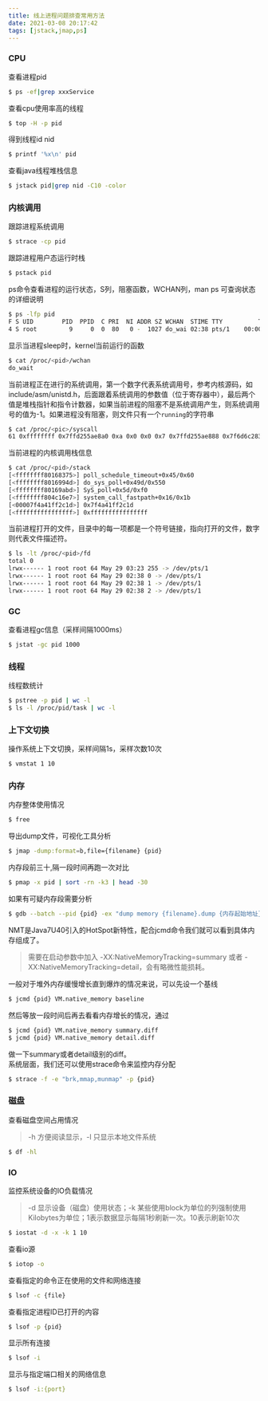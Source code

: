 ```yaml
---
title: 线上进程问题排查常用方法
date: 2021-03-08 20:17:42
tags: [jstack,jmap,ps]
---
```

>
### CPU
查看进程pid
```bash
$ ps -ef|grep xxxService
```
查看cpu使用率高的线程
```bash
$ top -H -p pid 
```
得到线程id nid  
```bash
$ printf '%x\n' pid 
```
查看java线程堆栈信息
```bash
$ jstack pid|grep nid -C10 -color  
```
### 内核调用
跟踪进程系统调用
```bash
$ strace -cp pid
```
跟踪进程用户态运行时栈
```bash
$ pstack pid
```
ps命令查看进程的运行状态，S列，阻塞函数，WCHAN列，man ps 可查询状态的详细说明
```bash
$ ps -lfp pid
F S UID        PID  PPID  C PRI  NI ADDR SZ WCHAN  STIME TTY          TIME CMD
4 S root         9     0  0  80   0 -  1027 do_wai 02:38 pts/1    00:00:00 /bin/bash
```
显示当进程sleep时，kernel当前运行的函数
```bash
$ cat /proc/<pid>/wchan
do_wait
```
当前进程正在进行的系统调用，第一个数字代表系统调用号，参考内核源码，如include/asm/unistd.h，后面跟着系统调用的参数值（位于寄存器中），最后两个值是堆栈指针和指令计数器，如果当前进程的阻塞不是系统调用产生，则系统调用号的值为-1。如果进程没有阻塞，则文件只有一个`running`的字符串
```bash
$ cat /proc/<pic>/syscall
61 0xffffffff 0x7ffd255ae8a0 0xa 0x0 0x0 0x7 0x7ffd255ae888 0x7f6d6c283dba
```
当前进程的内核调用栈信息
```bash
$ cat /proc/<pid>/stack
[<ffffffff80168375>] poll_schedule_timeout+0x45/0x60
[<ffffffff8016994d>] do_sys_poll+0x49d/0x550
[<ffffffff80169abd>] SyS_poll+0x5d/0xf0
[<ffffffff804c16e7>] system_call_fastpath+0x16/0x1b
[<00007f4a41ff2c1d>] 0x7f4a41ff2c1d
[<ffffffffffffffff>] 0xffffffffffffffff
```
当前进程打开的文件，目录中的每一项都是一个符号链接，指向打开的文件，数字则代表文件描述符。
```bash
$ ls -lt /proc/<pid>/fd
total 0
lrwx------ 1 root root 64 May 29 03:23 255 -> /dev/pts/1
lrwx------ 1 root root 64 May 29 02:38 0 -> /dev/pts/1
lrwx------ 1 root root 64 May 29 02:38 1 -> /dev/pts/1
lrwx------ 1 root root 64 May 29 02:38 2 -> /dev/pts/1
```

### GC
查看进程gc信息（采样间隔1000ms）
```bash
$ jstat -gc pid 1000
```
### 线程
线程数统计  
```bash
$ pstree -p pid | wc -l
$ ls -l /proc/pid/task | wc -l
```
### 上下文切换
操作系统上下文切换，采样间隔1s，采样次数10次
```bash
$ vmstat 1 10
```
### 内存
内存整体使用情况  
```bash
$ free 
```
导出dump文件，可视化工具分析
```bash
$ jmap -dump:format=b,file={filename} {pid}
```
内存段前三十,隔一段时间再跑一次对比  
```bash
$ pmap -x pid | sort -rn -k3 | head -30
```
如果有可疑内存段需要分析  
```bash
$ gdb --batch --pid {pid} -ex "dump memory {filename}.dump {内存起始地址} {内存起始地址}+{内存块大小}"   
```
NMT是Java7U40引入的HotSpot新特性，配合jcmd命令我们就可以看到具体内存组成了。
>需要在启动参数中加入 -XX:NativeMemoryTracking=summary 或者 -XX:NativeMemoryTracking=detail，会有略微性能损耗。  

一般对于堆外内存缓慢增长直到爆炸的情况来说，可以先设一个基线  
```bash
$ jcmd {pid} VM.native_memory baseline  
```
 然后等放一段时间后再去看看内存增长的情况，通过  
```bash
$ jcmd {pid} VM.native_memory summary.diff  
$ jcmd {pid} VM.native_memory detail.diff  
```
 做一下summary或者detail级别的diff。  
 系统层面，我们还可以使用strace命令来监控内存分配  
```bash
$ strace -f -e "brk,mmap,munmap" -p {pid}
```
### 磁盘
查看磁盘空间占用情况
>-h 方便阅读显示，-l 只显示本地文件系统
```bash
$ df -hl
```
### IO
监控系统设备的IO负载情况
>-d 显示设备（磁盘）使用状态；-k 某些使用block为单位的列强制使用Kilobytes为单位；1表示数据显示每隔1秒刷新一次。10表示刷新10次
```bash
$ iostat -d -x -k 1 10  
```
查看io源
```bash
$ iotop -o
```
查看指定的命令正在使用的文件和网络连接  
```bash
$ lsof -c {file} 
```
查看指定进程ID已打开的内容  
```bash
$ lsof -p {pid}
```
显示所有连接  
```bash
$ lsof -i
```
显示与指定端口相关的网络信息  
```bash
$ lsof -i:{port}
```

